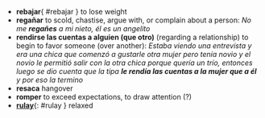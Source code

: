 - **rebajar**{ #rebajar } to lose weight
- **regañar** to scold, chastise, argue with, or complain about a person: _No me **regañes** a mi nieto, él es un angelito_
- **rendirse las cuentas a alguien (que otro)** (regarding a relationship) to begin to favor someone (over another): _Estaba viendo una entrevista y era una chica que comenzó a gustarle otra mujer pero tenía novio y el novio le permitió salir con la otra chica porque quería un trío, entonces luego se dio cuenta que la tipa **le rendía las cuentas a la mujer que a él** y por eso la termino_
- **resaca** hangover
- **romper** to exceed expectations, to draw attention (?)
- [**rulay**](https://www.urbandictionary.com/define.php?term=Rulay){: #rulay } relaxed